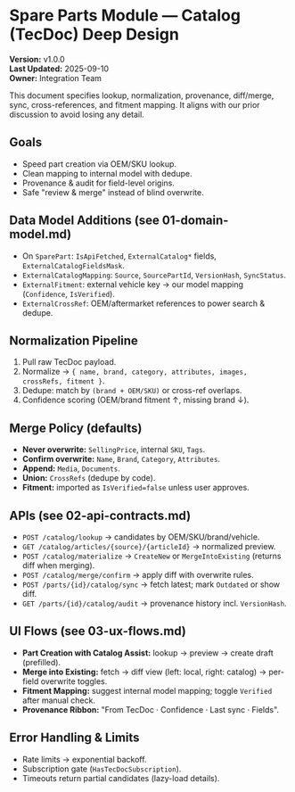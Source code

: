 # Spare Parts Module — Catalog (TecDoc) Deep Design
**Version:** v1.0.0  
**Last Updated:** 2025-09-10  
**Owner:** Integration Team  

This document specifies lookup, normalization, provenance, diff/merge, sync, cross-references, and fitment mapping. It aligns with our prior discussion to avoid losing any detail.

## Goals
- Speed part creation via OEM/SKU lookup.
- Clean mapping to internal model with dedupe.
- Provenance & audit for field-level origins.
- Safe "review & merge" instead of blind overwrite.

## Data Model Additions (see 01-domain-model.md)
- On `SparePart`: `IsApiFetched`, `ExternalCatalog*` fields, `ExternalCatalogFieldsMask`.
- `ExternalCatalogMapping`: `Source`, `SourcePartId`, `VersionHash`, `SyncStatus`.
- `ExternalFitment`: external vehicle key → our model mapping (`Confidence`, `IsVerified`).
- `ExternalCrossRef`: OEM/aftermarket references to power search & dedupe.

## Normalization Pipeline
1) Pull raw TecDoc payload.
2) Normalize → `{ name, brand, category, attributes, images, crossRefs, fitment }`.
3) Dedupe: match by `(brand + OEM/SKU)` or cross-ref overlaps.
4) Confidence scoring (OEM/brand fitment ↑, missing brand ↓).

## Merge Policy (defaults)
- **Never overwrite:** `SellingPrice`, internal `SKU`, `Tags`.
- **Confirm overwrite:** `Name`, `Brand`, `Category`, `Attributes`.
- **Append:** `Media`, `Documents`.
- **Union:** `CrossRefs` (dedupe by code).
- **Fitment:** imported as `IsVerified=false` unless user approves.

## APIs (see 02-api-contracts.md)
- `POST /catalog/lookup` → candidates by OEM/SKU/brand/vehicle.
- `GET /catalog/articles/{source}/{articleId}` → normalized preview.
- `POST /catalog/materialize` → `CreateNew` or `MergeIntoExisting` (returns diff when merging).
- `POST /catalog/merge/confirm` → apply diff with overwrite rules.
- `POST /parts/{id}/catalog/sync` → fetch latest; mark `Outdated` or show diff.
- `GET /parts/{id}/catalog/audit` → provenance history incl. `VersionHash`.

## UI Flows (see 03-ux-flows.md)
- **Part Creation with Catalog Assist:** lookup → preview → create draft (prefilled).
- **Merge into Existing:** fetch → diff view (left: local, right: catalog) → per-field overwrite toggles.
- **Fitment Mapping:** suggest internal model mapping; toggle `Verified` after manual check.
- **Provenance Ribbon:** "From TecDoc · Confidence · Last sync · Fields".

## Error Handling & Limits
- Rate limits → exponential backoff.
- Subscription gate (`HasTecDocSubscription`).
- Timeouts return partial candidates (lazy-load details).
